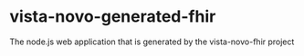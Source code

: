 vista-novo-generated-fhir
=========================

The node.js web application that is generated by the vista-novo-fhir project

